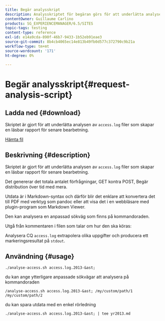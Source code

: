 ```yaml
---
title: Begär analysskript
description: Analysskriptet för begäran görs för att underlätta analysen av access.log-filerna som skapar en läsbar rapport för senare bearbetning
contentOwner: Guillaume Carlino
products: SG_EXPERIENCEMANAGER/6.5/SITES
topic-tags: testing
content-type: reference
exl-id: e14a9cda-890f-46b7-9433-1b52eb91eae3
source-git-commit: 8b4cb4065ec14e813b49fb0d577c372790c9b21a
workflow-type: tm+mt
source-wordcount: '171'
ht-degree: 0%

---
```


# Begär analysskript{#request-analysis-script}

## Ladda ned {#download}

Skriptet är gjort för att underlätta analysen av `access.log` filer som skapar en läsbar rapport för senare bearbetning.

[Hämta fil](assets/analyse-access.sh)

## Beskrivning {#description}

Skriptet är gjort för att underlätta analysen av `access.log` filer som skapar en läsbar rapport för senare bearbetning.

Det genererar det totala antalet förfrågningar, GET kontra POST, Begär distribution över tid med mera.

Utdata är i Markdown-syntax och därför blir det enklare att konvertera det till PDF med verktyg som pandoc eller att visa det i en webbläsare med plugin-program som Markdown Viewer.

Den kan analysera en anpassad sökväg som finns på kommandoraden.

Utgå från kommentaren i filen som talar om hur den ska köras:

Analysera CQ `access.log` extrapolera olika uppgifter och producera ett markeringsresultat på `stdout`.

## Användning {#usage}

`./analyse-access.sh access.log.2013-&ast;`

du kan ange ytterligare anpassade sökvägar att analysera på kommandoraden

`/analyse-access.sh access.log.2013-&ast; /my/custom/path/1 /my/custom/path/2`

du kan spara utdata med en enkel rörledning

`./analyse-access.sh access.log.2013-&ast; | tee yr2013.md`
